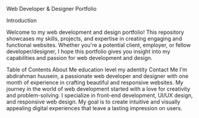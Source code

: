 Web Developer & Designer Portfolio

Introduction

Welcome to my web development and design portfolio! This repository showcases my skills, projects, and expertise in creating engaging and functional websites. Whether you're a potential client, employer, or fellow developer/designer, I hope this portfolio gives you insight into my capabilities and passion for web development and design.

Table of Contents
About Me
education level
my adentity
Contact Me
I'm abdirahman huusein, a passionate web developer and designer with one month of experience in crafting beautiful and responsive websites. My journey in the world of web development started with a love for creativity and problem-solving. I specialize in front-end development, UI/UX design, and responsive web design. My goal is to create intuitive and visually appealing digital experiences that leave a lasting impression on users.
